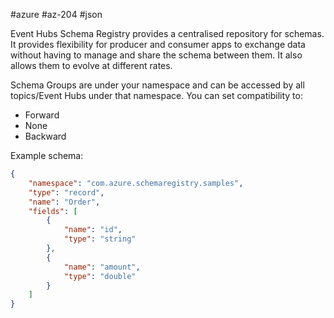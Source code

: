 #azure #az-204 #json 

Event Hubs Schema Registry provides a centralised repository for schemas.
It provides flexibility for producer and consumer apps to exchange data without having to manage and share the schema between them.
It also allows them to evolve at different rates.

Schema Groups are under your namespace and can be accessed by all topics/Event Hubs under that namespace.
You can set compatibility to:
- Forward
- None
- Backward

Example schema:
```json
{
	"namespace": "com.azure.schemaregistry.samples",
	"type": "record",
	"name": "Order",
	"fields": [
		{
			"name": "id",
			"type": "string"
		},
		{
			"name": "amount",
			"type": "double"
		}
	]
}
```